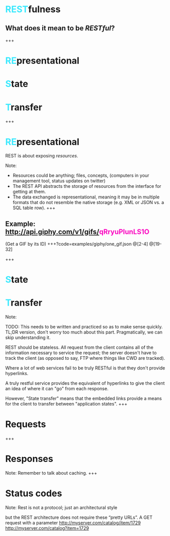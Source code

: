 # <span style='color: #3DE9FE'>REST</span>fulness
## What does it mean to be *RESTful*?
+++
# <span style='color: #3DE9FE'>RE</span>presentational
# <span style='color: #3DE9FE'>S</span>tate
# <span style='color: #3DE9FE'>T</span>ransfer
+++
# <span style='color: #3DE9FE'>RE</span>presentational
REST is about exposing *resources*.

Note:
- Resources could be anything; files, concepts, (computers in your management tool, status updates on twitter)
- The REST API abstracts the storage of resources from the interface for getting at them.
- The data exchanged is representational, meaning it may be in multiple formats that do not
  resemble the native storage (e.g. XML or JSON vs. a SQL table row).
+++
## Example: http://api.giphy.com/v1/gifs/<span style='color: #FA00C0'>qRryuPIunLS1O</span>
(Get a GIF by its ID)
+++?code=examples/giphy/one_gif.json
@[2-4]
@[19-32]

+++
# <span style='color: #3DE9FE'>S</span>tate
# <span style='color: #3DE9FE'>T</span>ransfer
Note:

TODO: This needs to be written and practiced so as to make sense quickly. TL;DR version, don't
worry too much about this part. Pragmatically, we can skip understanding it.

REST should be stateless. All request from the client contains all of the information necessary to
service the request; the server doesn't have to track the client (as opposed to say, FTP where
things like CWD are tracked).

Where a lot of web services fail to be truly RESTful is that they don't provide hyperlinks.

A truly restful service provides the equivalent of hyperlinks to give the client an idea of where
it can "go" from each response.

However, "State transfer" means that the embedded links provide a means for the client to transfer
between "application states".
+++
# Requests
+++
# Responses
Note:
Remember to talk about caching.
+++
# Status codes
Note:
Rest is not a protocol; just an architectural style

but the REST architecture does not require these “pretty URLs”. A GET request with a parameter
http://myserver.com/catalog/item/1729
http://myserver.com/catalog?item=1729


